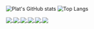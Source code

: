 ![Plat's GitHub stats](https://github-readme-stats.vercel.app/api?username=p1atdev&show_icons=true&count_private=true&theme=tokyonight)
![Top Langs](https://github-readme-stats.vercel.app/api/top-langs/?username=p1atdev&layout=compact&hide=css&theme=tokyonight)


<a href="https://github.com/p1atdev/MonsterSiren">
  <img align="center" src="https://github-readme-stats.vercel.app/api/pin/?username=p1atdev&repo=MonsterSiren" />
</a>
<a href="https://github.com/p1atdev/alloy">
  <img align="center" src="https://github-readme-stats.vercel.app/api/pin/?username=p1atdev&repo=alloy" />
</a>

<a href="https://github.com/p1atdev/twitterql">
  <img align="center" src="https://github-readme-stats.vercel.app/api/pin/?username=p1atdev&repo=twitterql" />
</a>
<a href="https://github.com/p1atdev/CVE-2021-37850">
  <img align="center" src="https://github-readme-stats.vercel.app/api/pin/?username=p1atdev&repo=CVE-2021-37850" />
</a>

<a href="https://github.com/p1atdev/calil">
  <img align="center" src="https://github-readme-stats.vercel.app/api/pin/?username=p1atdev&repo=calil" />
</a>
<a href="https://github.com/p1atdev/manga-dl">
  <img align="center" src="https://github-readme-stats.vercel.app/api/pin/?username=p1atdev&repo=manga-dl" />
</a>
